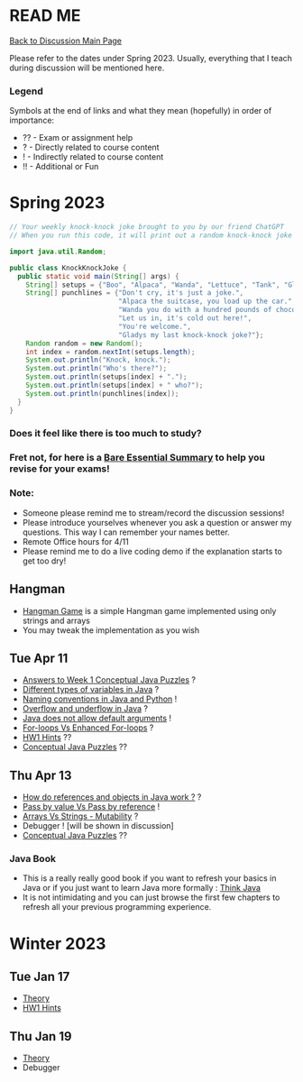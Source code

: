 # READ ME

[Back to Discussion Main Page](https://github.com/TejasViswa/PIC20A_Disc)

Please refer to the dates under Spring 2023. Usually, everything that I teach during discussion will be mentioned here.

### Legend
Symbols at the end of links and what they mean (hopefully) in order of importance:
- ?? - Exam or assignment help
- ? - Directly related to course content
- ! - Indirectly related to course content
- !! - Additional or Fun

# Spring 2023

```java
// Your weekly knock-knock joke brought to you by our friend ChatGPT
// When you run this code, it will print out a random knock-knock joke from the arrays of setups and punchlines. Enjoy!

import java.util.Random;

public class KnockKnockJoke {
  public static void main(String[] args) {
    String[] setups = {"Boo", "Alpaca", "Wanda", "Lettuce", "Tank", "Gladys"};
    String[] punchlines = {"Don't cry, it's just a joke.",
                           "Alpaca the suitcase, you load up the car.", 
                           "Wanda you do with a hundred pounds of chocolate?", 
                           "Let us in, it's cold out here!",
                           "You're welcome.",
                           "Gladys my last knock-knock joke?"};
    Random random = new Random();
    int index = random.nextInt(setups.length);
    System.out.println("Knock, knock.");
    System.out.println("Who's there?");
    System.out.println(setups[index] + ".");
    System.out.println(setups[index] + " who?");
    System.out.println(punchlines[index]);
  }
}

```

### Does it feel like there is too much to study?
### Fret not, for here is a [Bare Essential Summary](Theory.md) to help you revise for your exams!

### Note:
- Someone please remind me to stream/record the discussion sessions!
- Please introduce yourselves whenever you ask a question or answer my questions. This way I can remember your names better.
- Remote Office hours for 4/11
- Please remind me to do a live coding demo if the explanation starts to get too dry!

## Hangman
- [Hangman Game](https://github.com/TejasViswa/PIC20A_Disc/tree/main/Hangman) is a simple Hangman game implemented using only strings and arrays
- You may tweak the implementation as you wish

## Tue Apr 11
- [Answers to Week 1 Conceptual Java Puzzles](https://github.com/TejasViswa/PIC20A_Disc/blob/main/Week_1/AnswersConceptual.md) ?
- [Different types of variables in Java](https://github.com/TejasViswa/PIC20A_Disc/blob/main/Week_1/Static_fields.md) ?
- [Naming conventions in Java and Python](https://github.com/TejasViswa/PIC20A_Disc/blob/main/Week_1/NamingConvention.md) !
- [Overflow and underflow in Java](UnderFlowOverFlow.md) ?
- [Java does not allow default arguments](DefaultArguments.md) !
- [For-loops Vs Enhanced For-loops](ForLoop.md) ?
- [HW1 Hints](HW1_hints.md) ??
- [Conceptual Java Puzzles](ConceptualPuzzles.md) ??

## Thu Apr 13
- [How do references and objects in Java work ?](RefAndObj.md) ?
- [Pass by value Vs Pass by reference](PassValPassRef.md) !
- [Arrays Vs Strings - Mutability](ArrayVsString.md) ?
- Debugger ! [will be shown in discussion]
- [Conceptual Java Puzzles](ConceptualPuzzles.md) ??

### Java Book
- This is a really really good book if you want to refresh your basics in Java or if you just want to learn Java more formally : [Think Java](https://greenteapress.com/wp/think-java-2e/)
- It is not intimidating and you can just browse the first few chapters to refresh all your previous programming experience.

# Winter 2023
## Tue Jan 17
- [Theory](Theory.md)
- [HW1 Hints](HW1_hints.md)

## Thu Jan 19
- [Theory](Theory.md)
- Debugger
